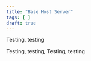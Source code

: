 ```yaml
---
title: "Base Host Server"
tags: [ ]
draft: true
---
```


Testing, testing

<!--more-->

Testing, testing, Testing, testing
